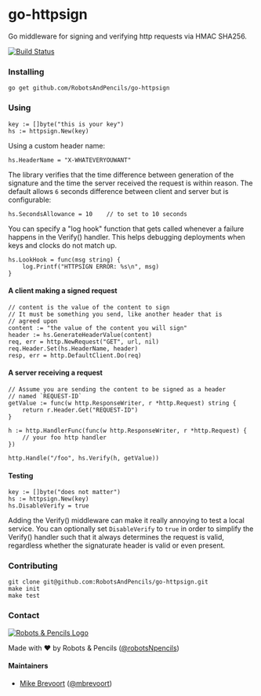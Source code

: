 # go-httpsign
Go middleware for signing and verifying http requests via HMAC SHA256.

[![Build Status](https://travis-ci.org/RobotsAndPencils/go-httpsign.svg)](https://travis-ci.org/RobotsAndPencils/go-httpsign)

### Installing

    go get github.com/RobotsAndPencils/go-httpsign

### Using

    key := []byte("this is your key")
    hs := httpsign.New(key)

Using a custom header name:

    hs.HeaderName = "X-WHATEVERYOUWANT"

The library verifies that the time difference between generation of the signature and the time the server received the request is within reason. The default allows `6` seconds difference between client and server but is configurable:

    hs.SecondsAllowance = 10    // to set to 10 seconds

You can specify a "log hook" function that gets called whenever a failure happens in the Verify() handler.  This helps
debugging deployments when keys and clocks do not match up.

    hs.LookHook = func(msg string) {
        log.Printf("HTTPSIGN ERROR: %s\n", msg)
    }

#### A client making a signed request

    // content is the value of the content to sign
    // It must be something you send, like another header that is
    // agreed upon
    content := "the value of the content you will sign"
    header := hs.GenerateHeaderValue(content)
    req, err = http.NewRequest("GET", url, nil)
    req.Header.Set(hs.HeaderName, header)
    resp, err = http.DefaultClient.Do(req)


#### A server receiving a request

    // Assume you are sending the content to be signed as a header
    // named `REQUEST-ID`
    getValue := func(w http.ResponseWriter, r *http.Request) string {
        return r.Header.Get("REQUEST-ID")
    }

    h := http.HandlerFunc(func(w http.ResponseWriter, r *http.Request) {
        // your foo http handler
    })

    http.Handle("/foo", hs.Verify(h, getValue))


#### Testing

    key := []byte("does not matter")
    hs := httpsign.New(key)
    hs.DisableVerify = true

Adding the Verify() middleware can make it really annoying to test a local service.  You can optionally set
`DisableVerify` to `true` in order to simplify the Verify() handler such that it always determines the request is valid,
regardless whether the signaturate header is valid or even present.


### Contributing

    git clone git@github.com:RobotsAndPencils/go-httpsign.git
    make init
    make test

### Contact

[![Robots & Pencils Logo](http://f.cl.ly/items/2W3n1r2R0j2p2b3n3j3c/rnplogo.png)](http://www.robotsandpencils.com)

Made with :heart: by Robots & Pencils ([@robotsNpencils](https://twitter.com/robotsNpencils))

#### Maintainers

- [Mike Brevoort](http://github.com/mbrevoort) ([@mbrevoort](https://twitter.com/mbrevoort))

